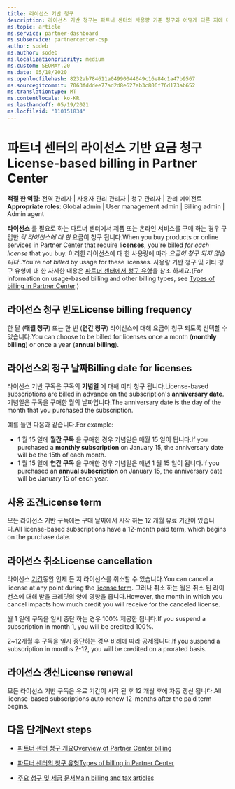 ```yaml
---
title: 라이선스 기반 청구
description: 라이선스 기반 청구는 파트너 센터의 사용량 기준 청구와 어떻게 다른 지에 대해 알아봅니다 (라이선스 사용이 아닌 라이선스 별로 청구 되는 방법 포함).
ms.topic: article
ms.service: partner-dashboard
ms.subservice: partnercenter-csp
author: sodeb
ms.author: sodeb
ms.localizationpriority: medium
ms.custom: SEOMAY.20
ms.date: 05/18/2020
ms.openlocfilehash: 8232ab784611a04990044049c16e84c1a47b9567
ms.sourcegitcommit: 7063fdddee77ad2d8e627ab3c806f76d173ab652
ms.translationtype: MT
ms.contentlocale: ko-KR
ms.lasthandoff: 05/19/2021
ms.locfileid: "110151834"
---
```

# <a name="license-based-billing-in-partner-center"></a><span data-ttu-id="1a5fd-103">파트너 센터의 라이선스 기반 요금 청구</span><span class="sxs-lookup"><span data-stu-id="1a5fd-103">License-based billing in Partner Center</span></span>

<span data-ttu-id="1a5fd-104">**적절 한 역할**: 전역 관리자 | 사용자 관리 관리자 | 청구 관리자 | 관리 에이전트</span><span class="sxs-lookup"><span data-stu-id="1a5fd-104">**Appropriate roles**: Global admin | User management admin | Billing admin | Admin agent</span></span>

<span data-ttu-id="1a5fd-105">**라이선스** 를 필요로 하는 파트너 센터에서 제품 또는 온라인 서비스를 구매 하는 경우 구입한 *각 라이선스에 대 한* 요금이 청구 됩니다.</span><span class="sxs-lookup"><span data-stu-id="1a5fd-105">When you buy products or online services in Partner Center that require **licenses**, you're billed *for each license* that you buy.</span></span> <span data-ttu-id="1a5fd-106">이러한 라이선스에 대 한 사용량에 따라 *요금이 청구 되지 않습니다* .</span><span class="sxs-lookup"><span data-stu-id="1a5fd-106">You're *not billed* by usage for these licenses.</span></span> <span data-ttu-id="1a5fd-107">사용량 기반 청구 및 기타 청구 유형에 대 한 자세한 내용은 [파트너 센터에서 청구 유형](./billing-basics.md)을 참조 하세요.</span><span class="sxs-lookup"><span data-stu-id="1a5fd-107">(For information on usage-based billing and other billing types, see [Types of billing in Partner Center](./billing-basics.md).)</span></span>

## <a name="license-billing-frequency"></a><span data-ttu-id="1a5fd-108">라이선스 청구 빈도</span><span class="sxs-lookup"><span data-stu-id="1a5fd-108">License billing frequency</span></span>

<span data-ttu-id="1a5fd-109">한 달 (**매월 청구**) 또는 한 번 (**연간 청구**) 라이선스에 대해 요금이 청구 되도록 선택할 수 있습니다.</span><span class="sxs-lookup"><span data-stu-id="1a5fd-109">You can choose to be billed for licenses once a month (**monthly billing**) or once a year (**annual billing**).</span></span> 

## <a name="billing-date-for-licenses"></a><span data-ttu-id="1a5fd-110">라이선스의 청구 날짜</span><span class="sxs-lookup"><span data-stu-id="1a5fd-110">Billing date for licenses</span></span>

<span data-ttu-id="1a5fd-111">라이선스 기반 구독은 구독의 **기념일** 에 대해 미리 청구 됩니다.</span><span class="sxs-lookup"><span data-stu-id="1a5fd-111">License-based subscriptions are billed in advance on the subscription's **anniversary date**.</span></span> <span data-ttu-id="1a5fd-112">기념일은 구독을 구매한 월의 날짜입니다.</span><span class="sxs-lookup"><span data-stu-id="1a5fd-112">The anniversary date is the day of the month that you purchased the subscription.</span></span>

<span data-ttu-id="1a5fd-113">예를 들면 다음과 같습니다.</span><span class="sxs-lookup"><span data-stu-id="1a5fd-113">For example:</span></span>

- <span data-ttu-id="1a5fd-114">1 월 15 일에 **월간 구독** 을 구매한 경우 기념일은 매월 15 일이 됩니다.</span><span class="sxs-lookup"><span data-stu-id="1a5fd-114">If you purchased a **monthly subscription** on January 15, the anniversary date will be the 15th of each month.</span></span>
- <span data-ttu-id="1a5fd-115">1 월 15 일에 **연간 구독** 을 구매한 경우 기념일은 매년 1 월 15 일이 됩니다.</span><span class="sxs-lookup"><span data-stu-id="1a5fd-115">If you purchased an **annual subscription** on January 15, the anniversary date will be January 15 of each year.</span></span>

## <a name="license-term"></a><span data-ttu-id="1a5fd-116">사용 조건</span><span class="sxs-lookup"><span data-stu-id="1a5fd-116">License term</span></span>

<span data-ttu-id="1a5fd-117">모든 라이선스 기반 구독에는 구매 날짜에서 시작 하는 12 개월 유료 기간이 있습니다.</span><span class="sxs-lookup"><span data-stu-id="1a5fd-117">All license-based subscriptions have a 12-month paid term, which begins on the purchase date.</span></span>

## <a name="license-cancellation"></a><span data-ttu-id="1a5fd-118">라이선스 취소</span><span class="sxs-lookup"><span data-stu-id="1a5fd-118">License cancellation</span></span>

<span data-ttu-id="1a5fd-119">라이선스 [기간](#license-term)동안 언제 든 지 라이선스를 취소할 수 있습니다.</span><span class="sxs-lookup"><span data-stu-id="1a5fd-119">You can cancel a license at any point during the [license term](#license-term).</span></span> <span data-ttu-id="1a5fd-120">그러나 취소 하는 월은 취소 된 라이선스에 대해 받을 크레딧의 양에 영향을 줍니다.</span><span class="sxs-lookup"><span data-stu-id="1a5fd-120">However, the month in which you cancel impacts how much credit you will receive for the canceled license.</span></span>

<span data-ttu-id="1a5fd-121">월 1 일에 구독을 일시 중단 하는 경우 100% 제공한 됩니다.</span><span class="sxs-lookup"><span data-stu-id="1a5fd-121">If you suspend a subscription in month 1, you will be credited 100%.</span></span>

<span data-ttu-id="1a5fd-122">2~12개월 후 구독을 일시 중단하는 경우 비례에 따라 공제됩니다.</span><span class="sxs-lookup"><span data-stu-id="1a5fd-122">If you suspend a subscription in months 2-12, you will be credited on a prorated basis.</span></span>

## <a name="license-renewal"></a><span data-ttu-id="1a5fd-123">라이선스 갱신</span><span class="sxs-lookup"><span data-stu-id="1a5fd-123">License renewal</span></span>

<span data-ttu-id="1a5fd-124">모든 라이선스 기반 구독은 유료 기간이 시작 된 후 12 개월 후에 자동 갱신 됩니다.</span><span class="sxs-lookup"><span data-stu-id="1a5fd-124">All license-based subscriptions auto-renew 12-months after the paid term begins.</span></span>

## <a name="next-steps"></a><span data-ttu-id="1a5fd-125">다음 단계</span><span class="sxs-lookup"><span data-stu-id="1a5fd-125">Next steps</span></span>

- [<span data-ttu-id="1a5fd-126">파트너 센터 청구 개요</span><span class="sxs-lookup"><span data-stu-id="1a5fd-126">Overview of Partner Center billing</span></span>](billing-basics.md)

- [<span data-ttu-id="1a5fd-127">파트너 센터의 청구 유형</span><span class="sxs-lookup"><span data-stu-id="1a5fd-127">Types of billing in Partner Center</span></span>](./billing-basics.md)

- [<span data-ttu-id="1a5fd-128">주요 청구 및 세금 문서</span><span class="sxs-lookup"><span data-stu-id="1a5fd-128">Main billing and tax articles</span></span>](billing.md)